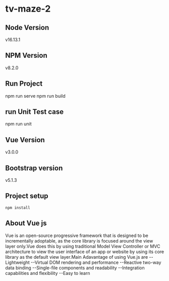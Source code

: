 # tv-maze-2
## Node Version
v16.13.1

## NPM Version

v8.2.0

## Run Project
 npm run serve
 npm run build

 ## run Unit Test case
 npm run unit

 ## Vue Version

 v3.0.0

 ## Bootstrap version

 v5.1.3
## Project setup
```
npm install
```

## About Vue js
Vue is an open-source progressive framework that is designed to be incrementally adoptable, as the core library is focused around the view layer only.Vue does this by using traditional Model View Controller or MVC architecture to view the user interface of an app or website by using its core library as the default view layer.Main Adavantage of using Vue.js are
--Lightweight
--Virtual DOM rendering and performance
--Reactive two-way data binding
--Single-file components and readability
--Integration capabilities and flexibility
--Easy to learn
